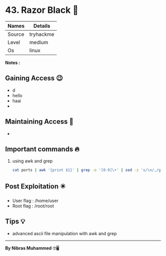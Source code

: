 # 43. Razor Black 🧭
Names | Details
--------|-----
Source | tryhackme 
Level | medium 
Os | linux

**Notes :**



## Gaining Access 😉
- d
- hello
- haai
- 



## Maintaining Access 🥷
- 


## Important commands 🔥
1. using awk and grep
	```bash
	cat ports | awk '{print $1}' | grep -o '[0-9]\+' | sed -z 's/\n/,/g;s/,$/\n/' >> onlyports
	```
	

## Post Exploitation ✴️
- User flag : /home/user
- Root flag : /root/root
## Tips 💡
- advanced ascii file manipulation with awk and grep


--------------------------------
**By Nibras Muhammed** 🤓🖥️